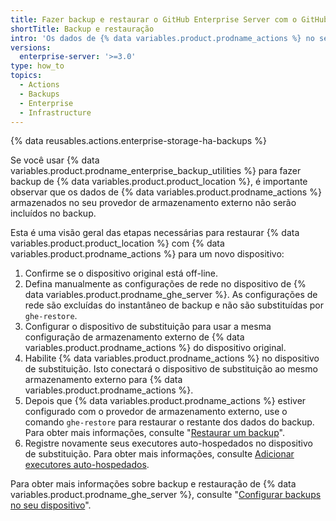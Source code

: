 ```yaml
---
title: Fazer backup e restaurar o GitHub Enterprise Server com o GitHub Actions habilitado
shortTitle: Backup e restauração
intro: 'Os dados de {% data variables.product.prodname_actions %} no seu provedor de armazenamento externo não estão incluídos em backups regulares de {% data variables.product.prodname_ghe_server %} e precisam ser salvos separadamente.'
versions:
  enterprise-server: '>=3.0'
type: how_to
topics:
  - Actions
  - Backups
  - Enterprise
  - Infrastructure
---
```


{% data reusables.actions.enterprise-storage-ha-backups %}

Se você usar {% data variables.product.prodname_enterprise_backup_utilities %} para fazer backup de {% data variables.product.product_location %}, é importante observar que os dados de {% data variables.product.prodname_actions %} armazenados no seu provedor de armazenamento externo não serão incluídos no backup.

Esta é uma visão geral das etapas necessárias para restaurar {% data variables.product.product_location %} com {% data variables.product.prodname_actions %} para um novo dispositivo:

1. Confirme se o dispositivo original está off-line.
1. Defina manualmente as configurações de rede no dispositivo de {% data variables.product.prodname_ghe_server %}. As configurações de rede são excluídas do instantâneo de backup e não são substituídas por `ghe-restore`.
1. Configurar o dispositivo de substituição para usar a mesma configuração de armazenamento externo de {% data variables.product.prodname_actions %} do dispositivo original.
1. Habilite {% data variables.product.prodname_actions %} no dispositivo de substituição. Isto conectará o dispositivo de substituição ao mesmo armazenamento externo para {% data variables.product.prodname_actions %}.
1. Depois que {% data variables.product.prodname_actions %} estiver configurado com o provedor de armazenamento externo, use o comando `ghe-restore` para restaurar o restante dos dados do backup. Para obter mais informações, consulte "[Restaurar um backup](/admin/configuration/configuring-backups-on-your-appliance#restoring-a-backup)".
1. Registre novamente seus executores auto-hospedados no dispositivo de substituição. Para obter mais informações, consulte [Adicionar executores auto-hospedados](/actions/hosting-your-own-runners/adding-self-hosted-runners).

Para obter mais informações sobre backup e restauração de {% data variables.product.prodname_ghe_server %}, consulte "[Configurar backups no seu dispositivo](/admin/configuration/configuring-backups-on-your-appliance)".
